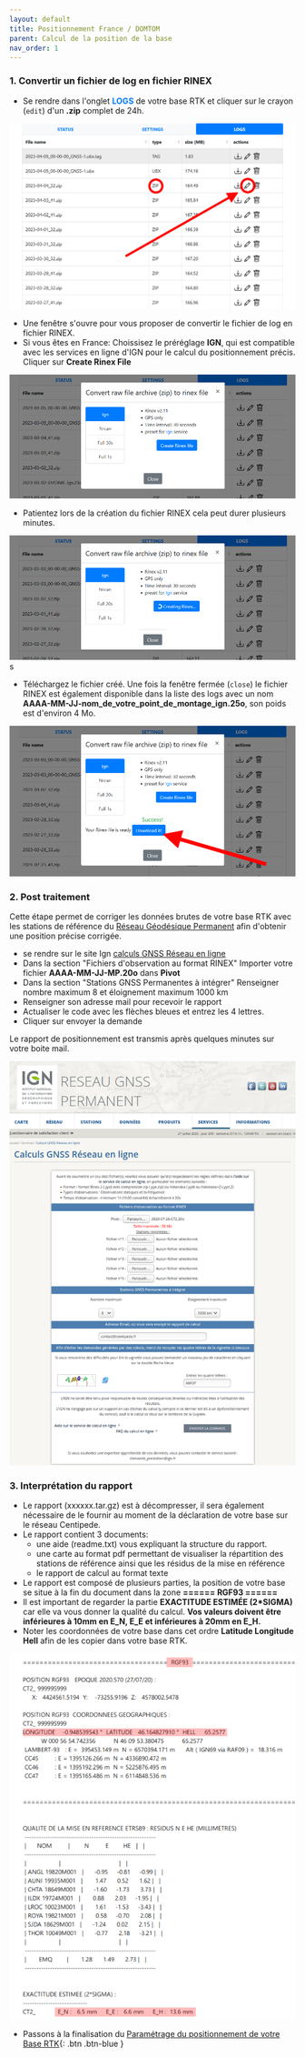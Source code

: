 ```yaml
---
layout: default
title: Positionnement France / DOMTOM
parent: Calcul de la position de la base
nav_order: 1
---
```


### 1. Convertir un fichier de log en fichier RINEX

* Se rendre dans l'onglet <span style="color:#007BFF">**LOGS**</span> de votre base RTK et cliquer sur le crayon (```edit```) d'un **.zip** complet de 24h.

![log2rinex](/assets/images/positionnement/log2rinex1.png)

* Une fenêtre s'ouvre pour vous proposer de convertir le fichier de log en fichier RINEX.
* Si vous êtes en France: Choissisez le préréglage **IGN**, qui est compatible avec les services en ligne d'IGN pour le calcul du positionnement précis. Cliquer sur **Create Rinex File**

![log2rinex](/assets/images/positionnement/log2rinex2.png)

* Patientez lors de la création du fichier RINEX cela peut durer plusieurs minutes.

![log2rinex](/assets/images/positionnement/log2rinex3.gif)
s
* Téléchargez le fichier créé. Une fois la fenêtre fermée (```close```) le fichier RINEX est également disponible dans la liste des logs avec un nom **AAAA-MM-JJ-nom_de_votre_point_de_montage_ign.25o**, son poids est d'environ 4 Mo.

![log2rinex](/assets/images/positionnement/log2rinex4.png)


### 2. Post traitement

Cette étape permet de corriger les données brutes de votre base RTK avec les stations de référence du [Réseau Géodésique Permanent](http://rgp.ign.fr/) afin d'obtenir une position précise corrigée.

* se rendre sur le site Ign [calculs GNSS Réseau en ligne](http://rgp.ign.fr/SERVICES/calcul_online.php)
* Dans la section "Fichiers d'observation au format RINEX" Importer votre fichier **AAAA-MM-JJ-MP.20o** dans **Pivot**
* Dans la section "Stations GNSS Permanentes à intégrer" Renseigner nombre maximum 8 et éloignement maximum 1000 km
* Renseigner son adresse mail pour recevoir le rapport
* Actualiser le code avec les flèches bleues et entrez les 4 lettres.
* Cliquer sur envoyer la demande

Le rapport de positionnement est transmis après quelques minutes sur votre boite mail.

![ign](/assets/images/positionnement/ign_reseau_en_ligne1.png)

### 3. Interprétation du rapport

* Le rapport (xxxxxx.tar.gz) est à décompresser, il sera également nécessaire de le fournir au moment de la déclaration de votre base sur le réseau Centipede.
* Le rapport contient 3 documents:
	* une aide (readme.txt) vous expliquant la structure du rapport.
	* une carte au format pdf permettant de visualiser la répartition des stations de référence ainsi que les résidus de la mise en référence
	* le rapport de calcul au format texte
* Le rapport est composé de plusieurs parties, la position de votre base se situe à la fin du document dans la zone **====== RGF93 ======**
* Il est important de regarder la partie **EXACTITUDE ESTIMÉE (2*SIGMA)** car elle va vous donner la qualité du calcul. **Vos valeurs doivent être inférieures à 10mm en E_N, E_E et inférieures à 20mm en E_H.**
* Noter les coordonnées de votre base dans cet ordre **Latitude Longitude Hell** afin de les copier dans votre base RTK.

![ign](/assets/images/positionnement/rapport_ign1.png)

* Passons à la finalisation du [Paramétrage du positionnement de votre Base RTK](param_positionnement){: .btn .btn-blue }
